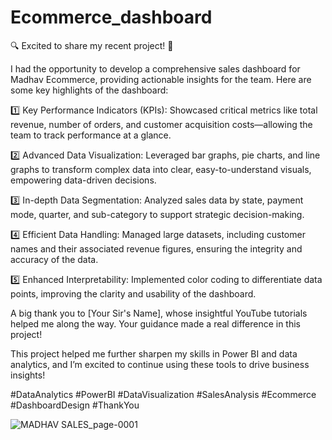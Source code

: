 # Ecommerce_dashboard

🔍 Excited to share my recent project! 🚀

I had the opportunity to develop a comprehensive sales dashboard for Madhav Ecommerce, providing actionable insights for the team. Here are some key highlights of the dashboard:

1️⃣ Key Performance Indicators (KPIs): Showcased critical metrics like total revenue, number of orders, and customer acquisition costs—allowing the team to track performance at a glance.

2️⃣ Advanced Data Visualization: Leveraged bar graphs, pie charts, and line graphs to transform complex data into clear, easy-to-understand visuals, empowering data-driven decisions.

3️⃣ In-depth Data Segmentation: Analyzed sales data by state, payment mode, quarter, and sub-category to support strategic decision-making.

4️⃣ Efficient Data Handling: Managed large datasets, including customer names and their associated revenue figures, ensuring the integrity and accuracy of the data.

5️⃣ Enhanced Interpretability: Implemented color coding to differentiate data points, improving the clarity and usability of the dashboard.

A big thank you to [Your Sir's Name], whose insightful YouTube tutorials helped me along the way. Your guidance made a real difference in this project!

This project helped me further sharpen my skills in Power BI and data analytics, and I’m excited to continue using these tools to drive business insights!

#DataAnalytics #PowerBI #DataVisualization #SalesAnalysis #Ecommerce #DashboardDesign #ThankYou

![MADHAV SALES_page-0001](https://github.com/user-attachments/assets/a27ccb21-2365-4f83-9cbc-2eb53c99232e)

